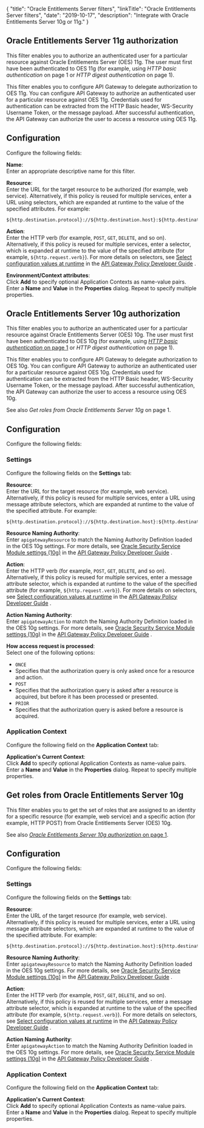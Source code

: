 {
"title": "Oracle Entitlements Server filters",
"linkTitle": "Oracle Entitlements Server filters",
"date": "2019-10-17",
"description": "Integrate with Oracle Entitlements Server 10g or 11g."
}

## Oracle Entitlements Server 11g authorization

This filter enables you to authorize an authenticated user for a particular resource against Oracle Entitlements Server (OES) 11g. The user must first have been authenticated to OES 11g (for example, using *HTTP basic authentication* on page 1
or *HTTP digest authentication* on page 1).

This filter enables you to configure API Gateway to delegate authorization to OES 11g. You can configure API Gateway to authorize an authenticated user for a particular resource against OES 11g. Credentials used for authentication can be extracted from the HTTP Basic header, WS-Security Username Token, or the message payload. After successful authentication, the API Gateway can authorize the user to access a resource using OES 11g.

</div>

<div id="p_connector_oes_authz11g_config">

Configuration
-------------

Configure the following fields:

**Name**:\
Enter an appropriate descriptive name for this filter.

**Resource**:\
Enter the URL for the target resource to be authorized (for example, web service). Alternatively, if this policy is reused for multiple services, enter a URL using selectors, which are expanded at runtime to the value of the specified attributes. For example:

    ${http.destination.protocol}://${http.destination.host}:${http.destination.port}${http.request.uri}

**Action**:\
Enter the HTTP verb (for example, `POST`, `GET`, `DELETE`, and so on). Alternatively, if this policy is reused for multiple services, enter a selector, which is expanded at runtime to the value of the specified attribute (for example, `${http.request.verb}`). For more details on selectors, see
[Select configuration values at runtime](/csh?context=630&product=prod-api-gateway-77)
in the
[API Gateway Policy Developer Guide](/bundle/APIGateway_77_PolicyDevGuide_allOS_en_HTML5/)
.

**Environment/Context attributes**:\
Click **Add**
to specify optional Application Contexts as name-value pairs. Enter a **Name**
and **Value**
in the **Properties**
dialog. Repeat to specify multiple properties.

</div>

## Oracle Entitlements Server 10g authorization

This filter enables you to authorize an authenticated user for a particular resource against Oracle Entitlements Server (OES) 10g. The user must first have been authenticated to OES 10g (for example, using [*HTTP basic authentication* on page 1](authn_http_basic.htm)
or *HTTP digest authentication* on page 1).

This filter enables you to configure API Gateway to delegate authorization to OES 10g. You can configure API Gateway to authorize an authenticated user for a particular resource against OES 10g. Credentials used for authentication can be extracted from the HTTP Basic header, WS-Security Username Token, or the message payload. After successful authentication, the API Gateway can authorize the user to access a resource using OES 10g.

See also *Get roles from Oracle Entitlements Server 10g* on page 1.

</div>

<div id="p_connector_oes_authz_general">

Configuration
-------------

Configure the following fields:

<div id="p_connector_oes_authz_settings">

### Settings

Configure the following fields on the **Settings**
tab:

**Resource**:\
Enter the URL for the target resource (for example, web service). Alternatively, if this policy is reused for multiple services, enter a URL using message attribute selectors, which are expanded at runtime to the value of the specified attribute. For example:

    ${http.destination.protocol}://${http.destination.host}:${http.destination.port}${http.request.uri}

**Resource Naming Authority**:\
Enter `apigatewayResource`
to match the Naming Authority Definition loaded in the OES 10g settings. For more details, see
[Oracle Security Service Module settings (10g)](/csh?context=621&product=prod-api-gateway-77)
in the
[API Gateway Policy Developer Guide](/bundle/APIGateway_77_PolicyDevGuide_allOS_en_HTML5/)
.

**Action**:\
Enter the HTTP verb (for example, `POST`, `GET`, `DELETE`, and so on). Alternatively, if this policy is reused for multiple services, enter a message attribute selector, which is expanded at runtime to the value of the specified attribute (for example, `${http.request.verb}`). For more details on selectors, see
[Select configuration values at runtime](/csh?context=630&product=prod-api-gateway-77)
in the
[API Gateway Policy Developer Guide](/bundle/APIGateway_77_PolicyDevGuide_allOS_en_HTML5/)
.

**Action Naming Authority**:\
Enter `apigatewayAction`
to match the Naming Authority Definition loaded in the OES 10g settings. For more details, see
[Oracle Security Service Module settings (10g)](/csh?context=621&product=prod-api-gateway-77)
in the
[API Gateway Policy Developer Guide](/bundle/APIGateway_77_PolicyDevGuide_allOS_en_HTML5/)
.

**How access request is processed**:\
Select one of the following options:

-   `ONCE`
-   Specifies that the authorization query is only asked once for a resource and action.
-   `POST`
-   Specifies that the authorization query is asked after a resource is acquired, but before it has been processed or presented.
-   `PRIOR`
-   Specifies that the authorization query is asked before a resource is acquired.

</div>

<div id="p_connector_oes_authz_context">

### Application Context

Configure the following field on the **Application Context**
tab:

**Application's Current Context**:\
Click **Add**
to specify optional Application Contexts as name-value pairs. Enter a **Name**
and **Value**
in the **Properties**
dialog. Repeat to specify multiple properties.

</div>

</div>

## Get roles from Oracle Entitlements Server 10g

This filter enables you to get the set of roles that are assigned to an identity for a specific resource (for example, web service) and a specific action (for example, HTTP POST) from Oracle Entitlements Server (OES) 10g.

See also [*Oracle Entitlements Server 10g authorization* on page 1](connector_oes_authz.htm).

</div>

<div id="p_connector_oes_roles_general">

Configuration
-------------

Configure the following fields:

<div id="p_connector_oes_roles_settings">

### Settings

Configure the following fields on the **Settings**
tab:

**Resource**:\
Enter the URL of the target resource (for example, web service). Alternatively, if this policy is reused for multiple services, enter a URL using message attribute selectors, which are expanded at runtime to the value of the specified attribute. For example:

    ${http.destination.protocol}://${http.destination.host}:${http.destination.port}${http.request.uri}

**Resource Naming Authority**:\
Enter `apigatewayResource`
to match the Naming Authority Definition loaded in the OES 10g settings. For more details, see
[Oracle Security Service Module settings (10g)](/csh?context=621&product=prod-api-gateway-77)
in the
[API Gateway Policy Developer Guide](/bundle/APIGateway_77_PolicyDevGuide_allOS_en_HTML5/)
.

**Action**:\
Enter the HTTP verb (for example, `POST`, `GET`, `DELETE`, and so on). Alternatively, if this policy is reused for multiple services, enter a message attribute selector, which is expanded at runtime to the value of the specified attribute (for example, `${http.request.verb}`). For more details on selectors, see
[Select configuration values at runtime](/csh?context=630&product=prod-api-gateway-77)
in the
[API Gateway Policy Developer Guide](/bundle/APIGateway_77_PolicyDevGuide_allOS_en_HTML5/)
.

**Action Naming Authority**:\
Enter `apigatewayAction`
to match the Naming Authority Definition loaded in the OES 10g settings. For more details, see
[Oracle Security Service Module settings (10g)](/csh?context=621&product=prod-api-gateway-77)
in the
[API Gateway Policy Developer Guide](/bundle/APIGateway_77_PolicyDevGuide_allOS_en_HTML5/)
.

</div>

<div id="p_connector_oes_roles_context">

### Application Context

Configure the following field on the **Application Context**
tab:

**Application's Current Context**:\
Click **Add**
to specify optional Application Contexts as name-value pairs. Enter a **Name**
and **Value**
in the **Properties**
dialog. Repeat to specify multiple properties.

</div>

</div>
